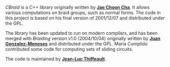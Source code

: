 _CBraid_ is a C++ library originally written by **[Jae Choon Cha](http://gt.postech.ac.kr/~jccha/)**.  It allows various computations on braid groups, such as normal forms.  The code in this project is based on his final version of 2001/12/07 and distributed under the GPL.

The library has been updated to run on modern compilers, and has been merged with _Braiding_ version v1.0 (2004/10/04) originally written by **[Juan Gonzalez-Meneses](http://personal.us.es/meneses/index.html)** and distributed under the GPL.  Maria Cumplido contributed some code for computing sets of sliding circuits.

The code is maintained by **[Jean-Luc Thiffeault](http://www.math.wisc.edu/~jeanluc)**.
